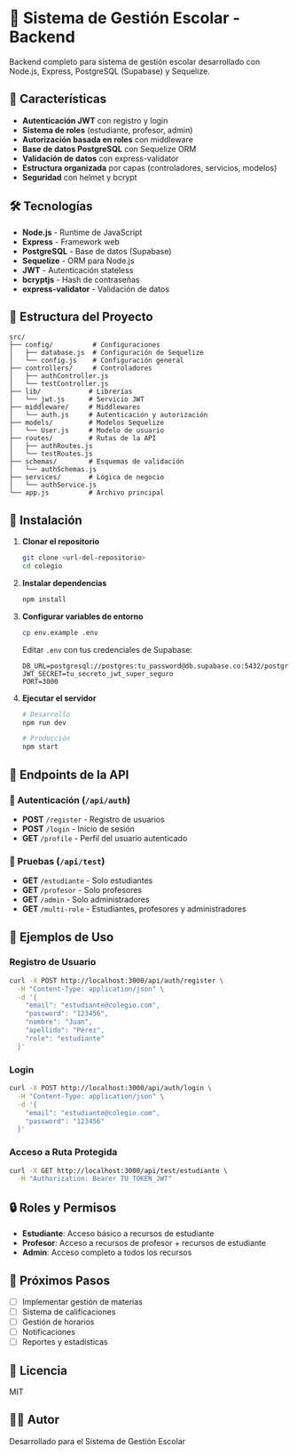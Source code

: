 # 🏫 Sistema de Gestión Escolar - Backend

Backend completo para sistema de gestión escolar desarrollado con Node.js, Express, PostgreSQL (Supabase) y Sequelize.

## 🚀 Características

- **Autenticación JWT** con registro y login
- **Sistema de roles** (estudiante, profesor, admin)
- **Autorización basada en roles** con middleware
- **Base de datos PostgreSQL** con Sequelize ORM
- **Validación de datos** con express-validator
- **Estructura organizada** por capas (controladores, servicios, modelos)
- **Seguridad** con helmet y bcrypt

## 🛠️ Tecnologías

- **Node.js** - Runtime de JavaScript
- **Express** - Framework web
- **PostgreSQL** - Base de datos (Supabase)
- **Sequelize** - ORM para Node.js
- **JWT** - Autenticación stateless
- **bcryptjs** - Hash de contraseñas
- **express-validator** - Validación de datos

## 📁 Estructura del Proyecto

```
src/
├── config/          # Configuraciones
│   ├── database.js  # Configuración de Sequelize
│   └── config.js    # Configuración general
├── controllers/     # Controladores
│   ├── authController.js
│   └── testController.js
├── lib/            # Librerías
│   └── jwt.js      # Servicio JWT
├── middleware/     # Middlewares
│   └── auth.js     # Autenticación y autorización
├── models/         # Modelos Sequelize
│   └── User.js     # Modelo de usuario
├── routes/         # Rutas de la API
│   ├── authRoutes.js
│   └── testRoutes.js
├── schemas/        # Esquemas de validación
│   └── authSchemas.js
├── services/       # Lógica de negocio
│   └── authService.js
└── app.js          # Archivo principal
```

## 🔧 Instalación

1. **Clonar el repositorio**
   ```bash
   git clone <url-del-repositorio>
   cd colegio
   ```

2. **Instalar dependencias**
   ```bash
   npm install
   ```

3. **Configurar variables de entorno**
   ```bash
   cp env.example .env
   ```
   
   Editar `.env` con tus credenciales de Supabase:
   ```env
   DB_URL=postgresql://postgres:tu_password@db.supabase.co:5432/postgres
   JWT_SECRET=tu_secreto_jwt_super_seguro
   PORT=3000
   ```

4. **Ejecutar el servidor**
   ```bash
   # Desarrollo
   npm run dev
   
   # Producción
   npm start
   ```

## 📡 Endpoints de la API

### 🔐 Autenticación (`/api/auth`)

- **POST** `/register` - Registro de usuarios
- **POST** `/login` - Inicio de sesión
- **GET** `/profile` - Perfil del usuario autenticado

### 🧪 Pruebas (`/api/test`)

- **GET** `/estudiante` - Solo estudiantes
- **GET** `/profesor` - Solo profesores  
- **GET** `/admin` - Solo administradores
- **GET** `/multi-role` - Estudiantes, profesores y administradores

## 📝 Ejemplos de Uso

### Registro de Usuario
```bash
curl -X POST http://localhost:3000/api/auth/register \
  -H "Content-Type: application/json" \
  -d '{
    "email": "estudiante@colegio.com",
    "password": "123456",
    "nombre": "Juan",
    "apellido": "Pérez",
    "role": "estudiante"
  }'
```

### Login
```bash
curl -X POST http://localhost:3000/api/auth/login \
  -H "Content-Type: application/json" \
  -d '{
    "email": "estudiante@colegio.com",
    "password": "123456"
  }'
```

### Acceso a Ruta Protegida
```bash
curl -X GET http://localhost:3000/api/test/estudiante \
  -H "Authorization: Bearer TU_TOKEN_JWT"
```

## 🔒 Roles y Permisos

- **Estudiante**: Acceso básico a recursos de estudiante
- **Profesor**: Acceso a recursos de profesor + recursos de estudiante
- **Admin**: Acceso completo a todos los recursos

## 🚀 Próximos Pasos

- [ ] Implementar gestión de materias
- [ ] Sistema de calificaciones
- [ ] Gestión de horarios
- [ ] Notificaciones
- [ ] Reportes y estadísticas

## 📄 Licencia

MIT

## 👨‍💻 Autor

Desarrollado para el Sistema de Gestión Escolar